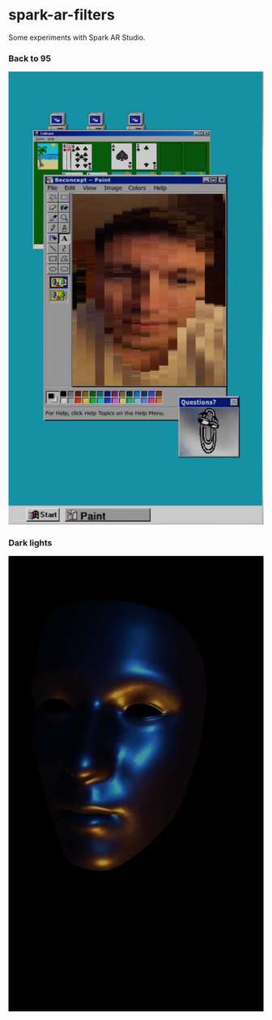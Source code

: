 # spark-ar-filters
Some experiments with Spark AR Studio.

### Back to 95
![back-95](https://github.com/andrearugge/spark-ar-filters/blob/master/back-to-95/public/cover-github.png)

### Dark lights
![dark-lights](https://github.com/andrearugge/spark-ar-filters/blob/master/dark-lights/public/cover-github.png)